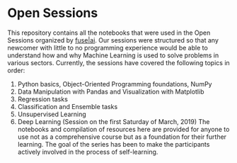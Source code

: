 # Open Sessions
This repository contains all the notebooks that were used in the Open Sessions organized by [fuse|ai](https://fuse.ai).
Our sessions were structured so that any newcomer with little to no programming experience would be able to understand how and why Machine Learning is used to solve problems in various sectors. Currently, the sessions have covered the following topics in order:
1. Python basics, Object-Oriented Programming foundations, NumPy
2. Data Manipulation with Pandas and Visualization with Matplotlib
3. Regression tasks
4. Classification and Ensemble tasks
5. Unsupervised Learning
6. Deep Learning (Session on the first Saturday of March, 2019)
The notebooks and compilation of resources here are provided for anyone to use not as a comprehensive course but as a foundation for their further learning. The goal of the series has been to make the participants actively involved in the process of self-learning.
